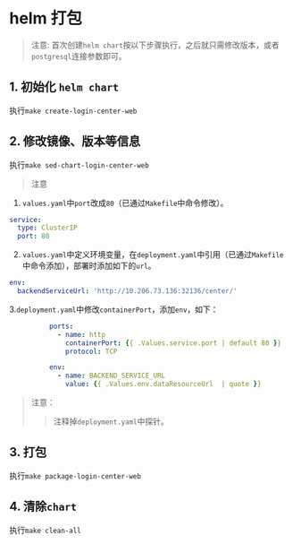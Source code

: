 # helm 打包

> 注意: 首次创建`helm chart`按以下步骤执行，之后就只需修改版本，或者`postgresql`连接参数即可。

## 1. 初始化 `helm chart`

执行`make create-login-center-web`

## 2. 修改镜像、版本等信息

执行`make sed-chart-login-center-web`

> 注意

1. `values.yaml`中`port`改成`80`（已通过`Makefile`中命令修改）。

```yaml
service:
  type: ClusterIP
  port: 80
```

2. `values.yaml`中定义环境变量，在`deployment.yaml`中引用（已通过`Makefile`中命令添加），部署时添加如下的`url`。

```yaml
env:
  backendServiceUrl: 'http://10.206.73.136:32136/center/'
```

3.`deployment.yaml`中修改`containerPort`，添加`env`，如下：

```yaml
          ports:
            - name: http
              containerPort: {{ .Values.service.port | default 80 }}
              protocol: TCP
```

```yaml
          env:
            - name: BACKEND_SERVICE_URL
              value: {{ .Values.env.dataResourceUrl  | quote }}
```

> 注意：
> > 注释掉`deployment.yaml`中探针。

## 3. 打包

执行`make package-login-center-web`

## 4. 清除`chart`

执行`make clean-all`
